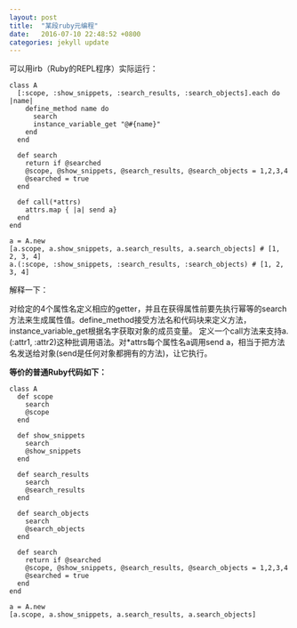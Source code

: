 ```yaml
---
layout: post
title:  "某段ruby元编程"
date:   2016-07-10 22:48:52 +0800
categories: jekyll update
---
```

可以用irb（Ruby的REPL程序）实际运行：

```
class A
  [:scope, :show_snippets, :search_results, :search_objects].each do |name|
    define_method name do
      search
      instance_variable_get "@#{name}"
    end
  end

  def search
    return if @searched
    @scope, @show_snippets, @search_results, @search_objects = 1,2,3,4
    @searched = true
  end

  def call(*attrs)
    attrs.map { |a| send a}
  end
end

a = A.new
[a.scope, a.show_snippets, a.search_results, a.search_objects] # [1, 2, 3, 4]
a.(:scope, :show_snippets, :search_results, :search_objects) # [1, 2, 3, 4]
```

解释一下：

对给定的4个属性名定义相应的getter，并且在获得属性前要先执行幂等的search方法来生成属性值。define_method接受方法名和代码块来定义方法，instance_variable_get根据名字获取对象的成员变量。
定义一个call方法来支持a.(:attr1, :attr2)这种批调用语法。对*attrs每个属性名a调用send a，相当于把方法名发送给对象(send是任何对象都拥有的方法)，让它执行。

**等价的普通Ruby代码如下：**

```
class A
  def scope
    search
    @scope
  end

  def show_snippets
    search
    @show_snippets
  end

  def search_results
    search
    @search_results
  end

  def search_objects
    search
    @search_objects
  end

  def search
    return if @searched
    @scope, @show_snippets, @search_results, @search_objects = 1,2,3,4
    @searched = true
  end
end

a = A.new
[a.scope, a.show_snippets, a.search_results, a.search_objects]
```
